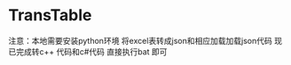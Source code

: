 <!--
 * @Author: jia.lai
 * @Date: 2020-05-19 10:06:38
 * @LastEditTime: 2020-05-19 10:23:31
 * @Description: 
 * @Version: 1.0
--> 
# TransTable
注意：本地需要安装python环境
将excel表转成json和相应加载加载json代码
现已完成转c++ 代码和c#代码
直接执行bat 即可


